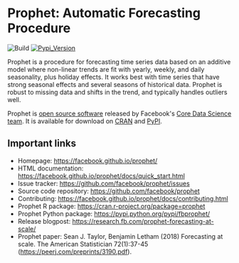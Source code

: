 # Prophet: Automatic Forecasting Procedure

![Build](https://github.com/facebook/prophet/workflows/Build/badge.svg)
[![Pypi_Version](https://img.shields.io/pypi/v/fbprophet.svg)](https://pypi.python.org/pypi/fbprophet)

Prophet is a procedure for forecasting time series data based on an additive model where non-linear trends are fit with yearly, weekly, and daily seasonality, plus holiday effects. It works best with time series that have strong seasonal effects and several seasons of historical data. Prophet is robust to missing data and shifts in the trend, and typically handles outliers well.

Prophet is [open source software](https://code.facebook.com/projects/) released by Facebook's [Core Data Science team](https://research.fb.com/category/data-science/). It is available for download on [CRAN](https://cran.r-project.org/package=prophet) and [PyPI](https://pypi.python.org/pypi/fbprophet/).

## Important links

- Homepage: https://facebook.github.io/prophet/
- HTML documentation: https://facebook.github.io/prophet/docs/quick_start.html
- Issue tracker: https://github.com/facebook/prophet/issues
- Source code repository: https://github.com/facebook/prophet
- Contributing: https://facebook.github.io/prophet/docs/contributing.html
- Prophet R package: https://cran.r-project.org/package=prophet
- Prophet Python package: https://pypi.python.org/pypi/fbprophet/
- Release blogpost: https://research.fb.com/prophet-forecasting-at-scale/
- Prophet paper: Sean J. Taylor, Benjamin Letham (2018) Forecasting at scale. The American Statistician 72(1):37-45 (https://peerj.com/preprints/3190.pdf).
